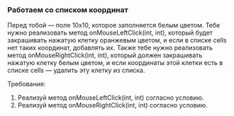 
### Работаем со списком координат

Перед тобой &mdash; поле 10x10, которое заполняется белым цветом.
Тебе нужно реализовать метод onMouseLeftClick(int, int), который
будет закрашивать нажатую клетку оранжевым цветом, и если в списке cells нет таких координат, добавлять их.
Также тебе нужно реализовать метод onMouseRightClick(int, int), который должен закрашивать нажатую клетку белым
цветом, и если координаты этой клетки есть в списке cells &mdash; удалить эту клетку из списка.


Требования:
1.	Реализуй метод onMouseLeftClick(int, int) согласно условию.
2.	Реализуй метод onMouseRightClick(int, int) согласно условию.


